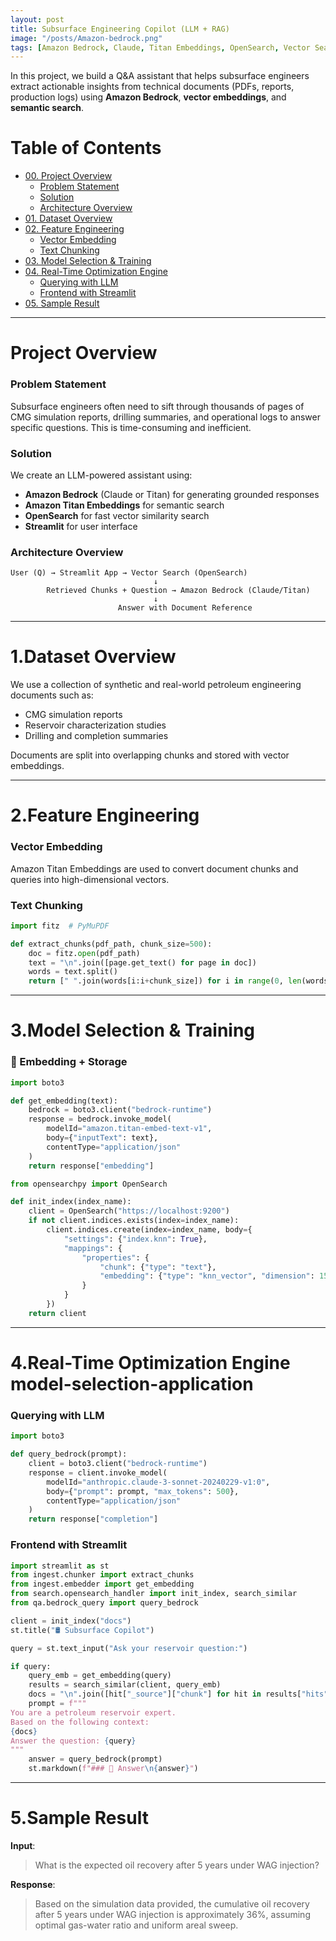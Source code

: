 ```yaml
---
layout: post
title: Subsurface Engineering Copilot (LLM + RAG)
image: "/posts/Amazon-bedrock.png"
tags: [Amazon Bedrock, Claude, Titan Embeddings, OpenSearch, Vector Search, RAG, LLM, Semantic Search, Prompt Engineering]
---
```


In this project, we build a Q&A assistant that helps subsurface engineers extract actionable insights from technical documents (PDFs, reports, production logs) using **Amazon Bedrock**, **vector embeddings**, and **semantic search**.


# Table of Contents

- [00. Project Overview](#overview-main)
    - [Problem Statement](#problem-statement)
    - [Solution](#problem-solution)
    - [Architecture Overview](#architecture-overview)
- [01. Dataset Overview](#data-overview)
- [02. Feature Engineering](#fe-overview)
    - [Vector Embedding](#vector-embedding)
    - [Text Chunking](#text-chunking)
- [03. Model Selection & Training](#model-selection-application)
- [04. Real-Time Optimization Engine](#real-time-opt-engine) 
    - [Querying with LLM](#query-llm)
    - [Frontend with Streamlit](#frontend-streamlit)
- [05. Sample Result](#sample-result)

---

# Project Overview <a name="overview-main"></a>

### Problem Statement  <a name="problem-statement"></a>
Subsurface engineers often need to sift through thousands of pages of CMG simulation reports, drilling summaries, and operational logs to answer specific questions. This is time-consuming and inefficient.

### Solution  <a name="problem-solution"></a>
We create an LLM-powered assistant using:
- **Amazon Bedrock** (Claude or Titan) for generating grounded responses
- **Amazon Titan Embeddings** for semantic search
- **OpenSearch** for fast vector similarity search
- **Streamlit** for user interface

### Architecture Overview <a name="architecture-overview"></a>
```
User (Q) → Streamlit App → Vector Search (OpenSearch)
                                ↓
        Retrieved Chunks + Question → Amazon Bedrock (Claude/Titan)
                                ↓
                        Answer with Document Reference
```

---

# 1.Dataset Overview <a name="data-overview"></a>

We use a collection of synthetic and real-world petroleum engineering documents such as:
- CMG simulation reports
- Reservoir characterization studies
- Drilling and completion summaries

Documents are split into overlapping chunks and stored with vector embeddings.

---

# 2.Feature Engineering <a name="fe-overview"></a>

### Vector Embedding <a name="vector-embedding"></a>
Amazon Titan Embeddings are used to convert document chunks and queries into high-dimensional vectors.

### Text Chunking <a name="text-chunking"></a>
```python
import fitz  # PyMuPDF

def extract_chunks(pdf_path, chunk_size=500):
    doc = fitz.open(pdf_path)
    text = "\n".join([page.get_text() for page in doc])
    words = text.split()
    return [" ".join(words[i:i+chunk_size]) for i in range(0, len(words), chunk_size)]
```

---

# 3.Model Selection & Training <a name="model-selection-application"></a> 

### 🔧 Embedding + Storage
```python
import boto3

def get_embedding(text):
    bedrock = boto3.client("bedrock-runtime")
    response = bedrock.invoke_model(
        modelId="amazon.titan-embed-text-v1",
        body={"inputText": text},
        contentType="application/json"
    )
    return response["embedding"]
```

```python
from opensearchpy import OpenSearch

def init_index(index_name):
    client = OpenSearch("https://localhost:9200")
    if not client.indices.exists(index=index_name):
        client.indices.create(index=index_name, body={
            "settings": {"index.knn": True},
            "mappings": {
                "properties": {
                    "chunk": {"type": "text"},
                    "embedding": {"type": "knn_vector", "dimension": 1536}
                }
            }
        })
    return client
```

---

# 4.Real-Time Optimization Engine model-selection-application <a name="real-time-opt-engine"></a>

### Querying with LLM <a name="query-llm"></a>
```python
import boto3

def query_bedrock(prompt):
    client = boto3.client("bedrock-runtime")
    response = client.invoke_model(
        modelId="anthropic.claude-3-sonnet-20240229-v1:0",
        body={"prompt": prompt, "max_tokens": 500},
        contentType="application/json"
    )
    return response["completion"]
```

### Frontend with Streamlit <a name="frontend-streamlit"></a>
```python
import streamlit as st
from ingest.chunker import extract_chunks
from ingest.embedder import get_embedding
from search.opensearch_handler import init_index, search_similar
from qa.bedrock_query import query_bedrock

client = init_index("docs")
st.title("🛢️ Subsurface Copilot")

query = st.text_input("Ask your reservoir question:")

if query:
    query_emb = get_embedding(query)
    results = search_similar(client, query_emb)
    docs = "\n".join([hit["_source"]["chunk"] for hit in results["hits"]["hits"]])
    prompt = f"""
You are a petroleum reservoir expert.
Based on the following context:
{docs}
Answer the question: {query}
"""
    answer = query_bedrock(prompt)
    st.markdown(f"### 🧠 Answer\n{answer}")
```

---

# 5.Sample Result <a name="sample-result"></a>
**Input**:
> What is the expected oil recovery after 5 years under WAG injection?

**Response**:
> Based on the simulation data provided, the cumulative oil recovery after 5 years under WAG injection is approximately 36%, assuming optimal gas-water ratio and uniform areal sweep.











